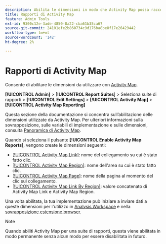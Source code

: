 ```yaml
---
description: Abilita le dimensioni in modo che Activity Map possa raccogliere dati.
title: Rapporti di Activity Map
feature: Admin Tools
exl-id: 9300c12e-3ade-4850-8a22-cba61b35ca67
source-git-commit: 24101efe2b860734c9d176ba8be8f17e26429442
workflow-type: tm+mt
source-wordcount: '142'
ht-degree: 2%

---
```


# Rapporti di Activity Map

Consente di abilitare le dimensioni da utilizzare con [Activity Map](/help/analyze/activity-map/overview.md).

**[!UICONTROL Admin]** > **[!UICONTROL Report Suites]** > Seleziona suite di rapporti > **[!UICONTROL Edit Settings]** > **[!UICONTROL Activity Map]** > **[!UICONTROL Activity Map Reporting]**

Questa sezione della documentazione si concentra sull’abilitazione delle dimensioni utilizzate da Activity Map. Per ulteriori informazioni sulla sovrapposizione, sulle variabili di implementazione e sulle dimensioni, consulta [Panoramica di Activity Map](/help/analyze/activity-map/overview.md).

Quando si seleziona il pulsante **[!UICONTROL Enable Activity Map Reports]**, vengono create le dimensioni seguenti:

* [[!UICONTROL Activity Map Link]](/help/components/dimensions/activity-map-link.md): nome del collegamento su cui è stato fatto clic.
* [[!UICONTROL Activity Map Region]](/help/components/dimensions/activity-map-region.md): nome dell&#39;area su cui è stato fatto clic.
* [[!UICONTROL Activity Map Page]](/help/components/dimensions/activity-map-page.md): nome della pagina al momento del clic sul collegamento.
* [[!UICONTROL Activity Map Link By Region]](/help/components/dimensions/activity-map-link-by-region.md): valore concatenato di Activity Map Link e Activity Map Region.

Una volta abilitata, la tua implementazione può iniziare a inviare dati a queste dimensioni per l&#39;utilizzo in [Analysis Workspace](/help/analyze/analysis-workspace/home.md) e nella [sovrapposizione estensione browser](/help/analyze/activity-map/overlay/overview.md).

>[!NOTE]
>
>Quando abiliti Activity Map per una suite di rapporti, questa viene abilitata in modo permanente senza alcun modo per essere disabilitata in futuro.
